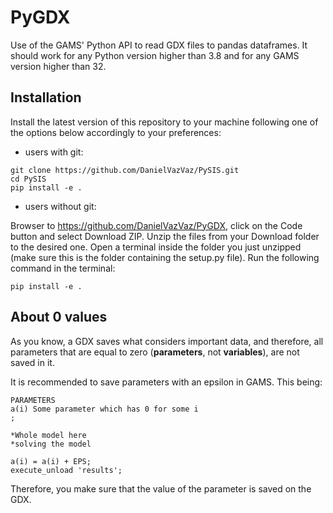 # PyGDX
Use of the GAMS' Python API to read GDX files to pandas dataframes. It should work for any Python version higher than 3.8 and for any GAMS version higher than 32.

## Installation 
Install the latest version of this repository to your machine following one of the options below accordingly to your preferences:

- users with git:
```
git clone https://github.com/DanielVazVaz/PySIS.git
cd PySIS
pip install -e .
```
- users without git:

Browser to https://github.com/DanielVazVaz/PyGDX, click on the Code button and select Download ZIP. Unzip the files from your Download folder to the desired one. Open a terminal inside the folder you just unzipped (make sure this is the folder containing the setup.py file). Run the following command in the terminal:
```
pip install -e .
```

## About 0 values
As you know, a GDX saves what considers important data, and therefore, all parameters that are equal to zero (**parameters**, not **variables**), are not saved in it. 

It is recommended to save parameters with an epsilon in GAMS. This being:
```gams
PARAMETERS
a(i) Some parameter which has 0 for some i
;

*Whole model here
*solving the model

a(i) = a(i) + EPS;
execute_unload 'results';
```
Therefore, you make sure that the value of the parameter is saved on the GDX. 


